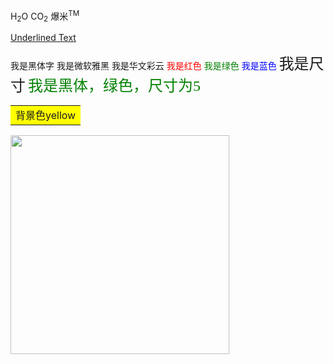 H<sub>2</sub>O  CO<sub>2</sub>
爆米<sup>TM</sup>



<u>Underlined Text</u>



<font face="黑体">我是黑体字</font>
<font face="微软雅黑">我是微软雅黑</font>
<font face="STCAIYUN">我是华文彩云</font>
<font color=red>我是红色</font>
<font color=#008000>我是绿色</font>
<font color=Blue>我是蓝色</font>
<font size=5>我是尺寸</font>
<font face="黑体" color=green size=5>我是黑体，绿色，尺寸为5</font>



<table><tr><td bgcolor=yellow>背景色yellow</td></tr></table>



<div align=left><img src="http://pic11.photophoto.cn/20090626/0036036341009653_b.jpg" width="350" height="350" >








